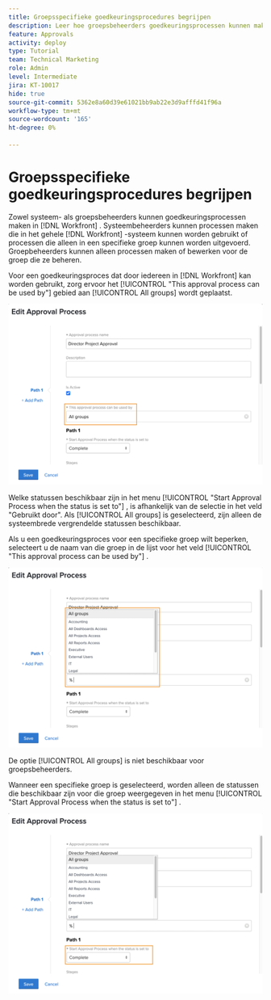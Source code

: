 ```yaml
---
title: Groepsspecifieke goedkeuringsprocedures begrijpen
description: Leer hoe groepsbeheerders goedkeuringsprocessen kunnen maken of bewerken voor de groepen die zij beheren.
feature: Approvals
activity: deploy
type: Tutorial
team: Technical Marketing
role: Admin
level: Intermediate
jira: KT-10017
hide: true
source-git-commit: 5362e8a60d39e61021bb9ab22e3d9afffd41f96a
workflow-type: tm+mt
source-wordcount: '165'
ht-degree: 0%

---
```


# Groepsspecifieke goedkeuringsprocedures begrijpen

Zowel systeem- als groepsbeheerders kunnen goedkeuringsprocessen maken in [!DNL Workfront] . Systeembeheerders kunnen processen maken die in het gehele [!DNL Workfront] -systeem kunnen worden gebruikt of processen die alleen in een specifieke groep kunnen worden uitgevoerd. Groepbeheerders kunnen alleen processen maken of bewerken voor de groep die ze beheren.

Voor een goedkeuringsproces dat door iedereen in [!DNL Workfront] kan worden gebruikt, zorg ervoor het [!UICONTROL "This approval process can be used by"] gebied aan [!UICONTROL All groups] wordt geplaatst.

![[!UICONTROL Edit Approval Process] venster met gemarkeerd groepsveld ](assets/admin-fund-approval-processes-1.png)

Welke statussen beschikbaar zijn in het menu [!UICONTROL "Start Approval Process when the status is set to"] , is afhankelijk van de selectie in het veld &quot;Gebruikt door&quot;. Als [!UICONTROL All groups] is geselecteerd, zijn alleen de systeembrede vergrendelde statussen beschikbaar.

Als u een goedkeuringsproces voor een specifieke groep wilt beperken, selecteert u de naam van die groep in de lijst voor het veld [!UICONTROL "This approval process can be used by"] .

![[!UICONTROL Edit Approval Process] venster met uitgevouwen groepsveld ](assets/admin-fund-approval-processes-2.png)

De optie [!UICONTROL All groups] is niet beschikbaar voor groepsbeheerders.

Wanneer een specifieke groep is geselecteerd, worden alleen de statussen die beschikbaar zijn voor die groep weergegeven in het menu [!UICONTROL "Start Approval Process when the status is set to"] .

![[!UICONTROL Edit Approval Process] venster met gemarkeerd statusveld ](assets/admin-fund-approval-processes-3.png)

